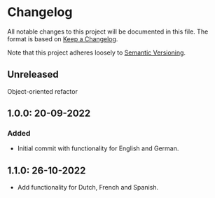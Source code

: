 # Changelog

All notable changes to this project will be documented in this file.
The format is based on [Keep a Changelog](https://keepachangelog.com/en/1.0.0/).

Note that this project adheres loosely to [Semantic Versioning](http://semver.org/).

## Unreleased

Object-oriented refactor

## 1.0.0: 20-09-2022

### Added

- Initial commit with functionality for English and German.

## 1.1.0: 26-10-2022

- Add functionality for Dutch, French and Spanish.